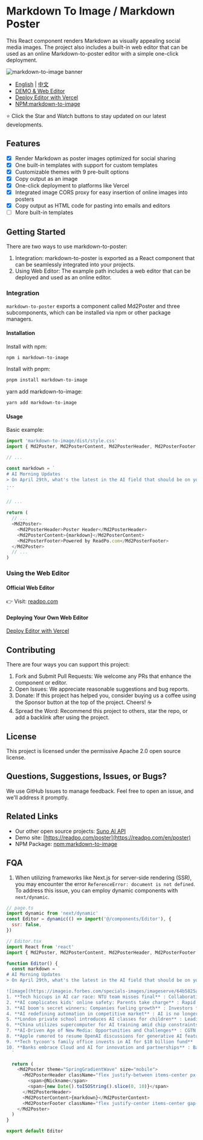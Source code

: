 # Markdown To Image / Markdown Poster

This React component renders Markdown as visually appealing social media images. The project also includes a built-in web editor that can be used as an online Markdown-to-poster editor with a simple one-click deployment.

![markdown-to-image banner](https://github.com/gcui-art/markdown-to-image/blob/main/public/banner.jpg)

- [English](./README.md) | [中文](./README_CN.md)
- [DEMO & Web Editor](https://readpo.com/en/poster)
- [Deploy Editor with Vercel](https://vercel.com/new/clone?repository-url=https://github.com/gcui-art/markdown-to-image&root-directory=example&project-name=markdown-to-image&repository-name=markdown-to-image)
- [NPM:markdown-to-image](https://www.npmjs.com/package/markdown-to-image)

⭐ Click the Star and Watch buttons to stay updated on our latest developments.

## Features

- [x] Render Markdown as poster images optimized for social sharing
- [x] One built-in templates with support for custom templates
- [x] Customizable themes with 9 pre-built options
- [x] Copy output as an image
- [x] One-click deployment to platforms like Vercel
- [x] Integrated image CORS proxy for easy insertion of online images into posters
- [x] Copy output as HTML code for pasting into emails and editors
- [ ] More built-in templates

## Getting Started

There are two ways to use markdown-to-poster:

1. Integration: markdown-to-poster is exported as a React component that can be seamlessly integrated into your projects.
2. Using Web Editor: The example path includes a web editor that can be deployed and used as an online editor.

### Integration

`markdown-to-poster` exports a component called Md2Poster and three subcomponents, which can be installed via npm or other package managers.

#### Installation

Install with npm:

```bash
npm i markdown-to-image
```

Install with pnpm:

```bash
pnpm install markdown-to-image
```

yarn add markdown-to-image:

```bash
yarn add markdown-to-image
```

#### Usage

Basic example:

```javascript
import 'markdown-to-image/dist/style.css'
import { Md2Poster, Md2PosterContent, Md2PosterHeader, Md2PosterFooter } from 'markdown-to-image'

// ...

const markdown = `
# AI Morning Updates
> On April 29th, what's the latest in the AI field that should be on your radar?
...
`

// ...

return (
  // ...
  <Md2Poster>
    <Md2PosterHeader>Poster Header</Md2PosterHeader>
    <Md2PosterContent>{markdown}</Md2PosterContent>
    <Md2PosterFooter>Powered by ReadPo.com</Md2PosterFooter>
  </Md2Poster>
  // ...
)
```

### Using the Web Editor

#### Official Web Editor

👉 Visit: [readpo.com](https://readpo.com/en/poster)

#### Deploying Your Own Web Editor

[Deploy Editor with Vercel](https://vercel.com/new/clone?repository-url=https://github.com/gcui-art/markdown-to-image&root-directory=example&project-name=markdown-to-image&repository-name=markdown-to-image)

## Contributing

There are four ways you can support this project:

1. Fork and Submit Pull Requests: We welcome any PRs that enhance the component or editor.
2. Open Issues: We appreciate reasonable suggestions and bug reports.
3. Donate: If this project has helped you, consider buying us a coffee using the Sponsor button at the top of the project. Cheers! ☕
4. Spread the Word: Recommend this project to others, star the repo, or add a backlink after using the project.

## License

This project is licensed under the permissive Apache 2.0 open source license.

## Questions, Suggestions, Issues, or Bugs?

We use GitHub Issues to manage feedback. Feel free to open an issue, and we'll address it promptly.

## Related Links

- Our other open source projects: [Suno AI API](https://github.com/gcui-art/suno-api)
- Demo site: [https://readpo.com/poster](https://readpo.com/en/poster)
- NPM Package: [npm:markdown-to-image](https://www.npmjs.com/package/markdown-to-image)

## FQA

1. When utilizing frameworks like Next.js for server-side rendering (SSR), you may encounter the error `ReferenceError: document is not defined`. To address this issue, you can employ dynamic components with `next/dynamic`.

```javascript
// page.ts
import dynamic from 'next/dynamic'
const Editor = dynamic(() => import('@/components/Editor'), {
  ssr: false,
})
```

```javascript
// Editor.tsx
import React from 'react'
import { Md2Poster, Md2PosterContent, Md2PosterHeader, Md2PosterFooter } from 'markdown-to-image'

function Editor() {
  const markdown = `
# AI Morning Updates
> On April 29th, what's the latest in the AI field that should be on your radar?

![image](https://imageio.forbes.com/specials-images/imageserve/64b5825a5b9b4d3225e9bd15/artificial-intelligence--ai/960x0.jpg?format=jpg&width=1440)
1. **Tech hiccups in AI car race: NTU team misses final** : Collaboration with UAE tech group faces technical challenges in international AI car race.
2. **AI complicates kids' online safety: Parents take charge** : Rapid AI evolution poses challenges, prompting parents to take active measures for children's safety.
3. **AI boom's secret winners: Companies fueling growth** : Investors find unique opportunities in stock market's AI boom, with certain companies driving progress.
4. **AI redefining automation in competitive market** : AI is no longer just a buzzword, as companies across industries deploy it for competitive edge.
5. **London private school introduces AI classes for children** : Leading school in London introduces AI lessons to help children adapt to evolving technology landscape.
6. **China utilizes supercomputer for AI training amid chip constraints** : Progress in leveraging supercomputers and domestic AI chips for training large language models in China.
7. **AI-Driven Age of New Media: Opportunities and Challenges** : CGTN panel discusses opportunities and challenges in the AI-driven age of new media.
8. **Apple rumored to resume OpenAI discussions for generative AI features** : Speculations suggest Apple may collaborate with OpenAI for generative AI features on upcoming iPhones.
9. **Tech tycoon's family office invests in AI for $10 billion fund** : Premji Invest to inject more funds into AI initiatives, supporting a $10 billion fund managed by Azim Premji.
10. **Banks embrace Cloud and AI for innovation and partnerships** : Banking industry shifts towards innovation, collaboration, and customer-centricity through adoption of Cloud and AI technologies.
  `

  return (
    <Md2Poster theme="SpringGradientWave" size="mobile">
      <Md2PosterHeader className="flex justify-between items-center px-4">
        <span>@Nickname</span>
        <span>{new Date().toISOString().slice(0, 10)}</span>
      </Md2PosterHeader>
      <Md2PosterContent>{markdown}</Md2PosterContent>
      <Md2PosterFooter className="flex justify-center items-center gap-1">any children</Md2PosterFooter>
    </Md2Poster>
  )
}

export default Editor
```
